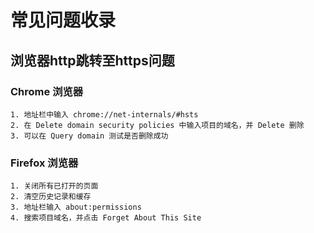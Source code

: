 # 常见问题收录
## 浏览器http跳转至https问题
### Chrome 浏览器
```text
1. 地址栏中输入 chrome://net-internals/#hsts
2. 在 Delete domain security policies 中输入项目的域名，并 Delete 删除
3. 可以在 Query domain 测试是否删除成功
```
### Firefox 浏览器

```text
1. 关闭所有已打开的页面
2. 清空历史记录和缓存
3. 地址栏输入 about:permissions
4. 搜索项目域名，并点击 Forget About This Site
```
